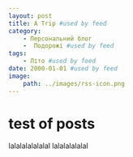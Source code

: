 ```yaml
---
layout: post
title: A Trip #used by feed
category:
    - Персональний блог
    -  Подорожі #used by feed
tags: 
    - Літо #used by feed
date: 2000-01-01 #used by feed
image:
    path: ../images/rss-icon.png
---
```


# test of posts


lalalalalalalal
lalalalalalal
